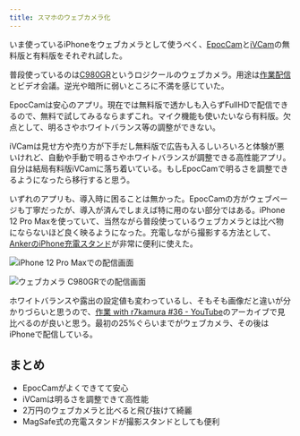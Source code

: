 ```yaml
---
title: スマホのウェブカメラ化
---
```

いま使っているiPhoneをウェブカメラとして使うべく、[EpocCam](https://www.elgato.com/ja/epoccam)と[iVCam](https://www.e2esoft.com/ivcam/)の無料版と有料版をそれぞれ試した。

普段使っているのは[C980GR](https://r7kamura.com/articles/2020-09-23-web-camera)というロジクールのウェブカメラ。用途は[作業配信](https://www.youtube.com/c/r7kamura)とビデオ会議。逆光や暗所に弱いところに不満を感じていた。

EpocCamは安心のアプリ。現在では無料版で透かしも入らずFullHDで配信できるので、無料で試してみるならまずこれ。マイク機能も使いたいなら有料版。欠点として、明るさやホワイトバランス等の調整ができない。

iVCamは見せ方や売り方が下手だし無料版で広告も入るしいろいろと体験が悪いけれど、自動や手動で明るさやホワイトバランスが調整できる高性能アプリ。自分は結局有料版iVCamに落ち着いている。もしEpocCamで明るさを調整できるようになったら移行すると思う。

いずれのアプリも、導入時に困ることは無かった。EpocCamの方がウェブページも丁寧だったが、導入が済んでしまえば特に用のない部分ではある。iPhone 12 Pro Maxを使っていて、当然ながら普段使っているウェブカメラとは比べ物にならないほど良く映るようになった。充電しながら撮影する方法として、[AnkerのiPhone充電スタンド](https://r7kamura.com/articles/2021-09-06-anker-iphone-stand)が非常に便利に使えた。

![](https://lh3.googleusercontent.com/docs/AG8NV2bEnqP8thtXWCrgcz1tMwalB6zawyHLn2vewYFWqBaR3kVyJUuSsAtq67t-wjPvYxFtd2yh16CMP-2C6xM5wNbAfkP4YiPE71MO2W99MsS7i6245kKNFzde6z8C-O_NORMEPSA_fn84K8vo2EbxUy6WqYVgkq6ZoulgPT0j-6Y2lt7bkSOv4cID856lGM8Bmf9a-gy7ESNzAu8E58kY7oJL2CBtkd234VeYvqvk9QQsRsprPb-FnTp1HWb7CaHsx9ulF57rP5x900Hq9O8X0-JJp88KEyvOADTI-DFiHV9UwnWTmGrNqL_JWTZXzqd3oUydBwkqQWrAM--M0etIL7gfnVn8Hmoh_er_N6VvvoFbqZQGb8Q4HYXzDgCYX2_JhdV0iQCSDWCN-naOHvo8dS20vjVjUmTEQjhTSNnrk_YTILGvPkSOpQ3oMpZEUPtASjA1Dz1xcY6ynGAkgFHVzQ6sRXQmy1Sl6Mg2TxL1P6AnQt4XQNPM-e_WuWFG4yr27qmzh14cL600QHbjA6NfsG7XKhtOIvxdLJ_ex3u15lTpfBRpo8j4lufkloZk77YDje04gs9c24M9PLvRx_Sx2cqvhl2MweK9824sQrdxq0Sn-_9cMvuyXLI2NEM4hvrFay9r6J8sQBqq7ZdptRynWk2Ms2zMwQdEhZJVzgMTIIUgU4dG9RjBEo9d0JV0JbT4XAEvsMzBMryyXa3XWQ9NfIlZf1aGFfjS2kxV0OEZ5OikVa8vnArgGvGje237Dtgo_AkKwr3rW9VzWrhs0eN_UewgknWb6j4ByV_0tRPJclKS9DJbh9zVu4ZLiqUtBAjsjtcQFMX-dI1KIVEEYTD0GPfUTmp_vfR4yQCyU-GWHic0nQiL2QE1QccRKyZfovj9agYaT90qJqw9ItTUj7u9DRKivmsNPRc203l79clzk6A13a_jiIpLxN1EjTG06GerZg5uy5CH6PDBKWI1oxy7JTEONQdqgxJ-P7Lgde0BHpxjaIPfY8mkT95uzCNwYvHxL0oCzu0qFSMr3663m_Jqms_PN1MFB4YEDgAHSt70qJHG20qW3BnQ4a0qacrLEvQp6dRVrPyr34qnJQ_n-CCF-cs8FcORalOaLkzDJwcgiLfbJK7znPxBj0YcBf8UlirDLBqOnO3yvVW2F32UrLO7I7FOQ9ts1szAjdptwXsZoxr1s_7bn2L7vrjr2u-6JlZN61-B4YqkYbthm_am2UkE_LHIdK_fgPD55nrpyE_VmVaA7rf- "iPhone 12 Pro Maxでの配信画面")

![](https://lh3.googleusercontent.com/docs/AG8NV2apK_C7WnAPdiDORUi9Ttw_k5dNYm0Kva9lNHpfG3CQaU1u1Ky_mHCvKR5E_gMP4swvEZtAaUDg6sDEt_e4DHAOWsF4rjQnsWRpgt71R4bjyFxsw1owTfOOYKpFc1emr9vR824iZnpEjWW1g4S4l2a2kZpUVXt9tFdK2tnV4HAJxKMx5rudGShKmMLJhgqaA-kw2emlQg3g0TaxwaIPReHLscGddtZTLl0RVr3kxn6BsBVIQmTuI_d3hIHgpuikfkXfbHUvCaH3Ra7v2dX0BeNPHXvXMOClBdKR02uW6VioYe8kXdVdwknIFCcKuMViqVzz0RskMbqhnUVam3MJ1x5_fvjQcRLKAkorBqLWDArF991fA4QN9sRZj_or3HeEkuKvhLVWWtVzR4e5FguCCFYmh4Nm0wmcT3tb050MNGT78SrnB4jSZz-_PJ_wnPaU3Agtg46htS6_ZO39r1nNDNoL_0tEj69dhQYzum1EJBOhBmvU7oi218UJo0G57AgrKCposZpuJ7FMJhzpJWi9Ar309QarPjMLW6c2LdaLmKi8r-4vg6q7pM_0PTZ5qe_X14waKWoNi7b6kTs40tJBNMYPGJmd_RCDPSHClMEIt5ov8YwWqrDxqCmIS4n3ZfNIxaup9J-EF4FuHTuhXDUH9VgcEy12sZgZtP0b8lGGheilpw80_MayhVo_tgQb3vEXM68yRz0h9MZmyK_LNUMpvgWFiOGSchD3yRw8TcrkjW8BY5GtLe4m-JnH8wagAecaBEyRTcXX5LVv4zgZWlcRJ8q1Eh_PvtM4qCim3uh7rRuzQVLdivhzWZzFZN1EgkZJBTQBgn9i8MaWJ17eADw439SIHb4JS9aSSvOnEHUDMNVEDCElK7Dgyx6CUN2OVs4rMdjPErbdK7TMDMzPBvJDsW52S_jvxc3P-AzaFNo_obFlTfenuywe17g90wc_qcVYQd5--PbWeigFZwEcyx-5POr9M1Kr99qSviTYlRwyaXyRlWgPz6i348_GfJ4yESQAKUjiHAE1aCwbPCy0ym_ZtCctbZMChxa_xfhzIxAKW5EpbZlQGiql1N_vGJDmKE4m8B6vjUx8M98mWBBba7vHCDfmp4q4_JwolEDL02rCw0h3xDuSa3S0VLTGCVH7JFgQh6rxzYt6cjSXAZV_2cWSjguUs19E3IvN6-j-VkHJVRvlJERvFWquk1ei_lmEeSDqqr0EPRpmTK-AjnPNq0Z2y8l-fXCPijyUMUPk9llQ87r8uHsX "ウェブカメラ C980GRでの配信画面")

ホワイトバランスや露出の設定値も変わっているし、そもそも画像だと違いが分かりづらいと思うので、[作業 with r7kamura #36 - YouTube](https://www.youtube.com/watch?v=Nmf0NRTqbyw)のアーカイブで見比べるのが良いと思う。最初の25%ぐらいまでがウェブカメラ、その後はiPhoneで配信している。

まとめ
---

*   EpocCamがよくできてて安心
*   iVCamは明るさを調整できて高性能
*   2万円のウェブカメラと比べると飛び抜けて綺麗
*   MagSafe式の充電スタンドが撮影スタンドとしても便利
